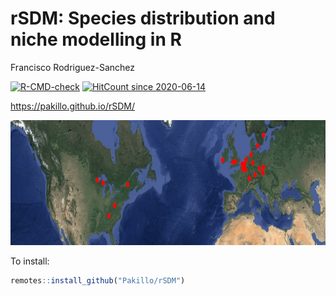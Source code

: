 rSDM: Species distribution and niche modelling in R
================
Francisco Rodriguez-Sanchez

<!-- badges: start -->

[![R-CMD-check](https://github.com/Pakillo/rSDM/actions/workflows/R-CMD-check.yaml/badge.svg)](https://github.com/Pakillo/rSDM/actions/workflows/R-CMD-check.yaml)
[![HitCount since
2020-06-14](http://hits.dwyl.com/Pakillo/rSDM.svg)](http://hits.dwyl.com/Pakillo/rSDM)
<!-- badges: end -->

<https://pakillo.github.io/rSDM/>

<img src='logo.jpg' height="200" width="100%"/>

To install:

``` r
remotes::install_github("Pakillo/rSDM")
```

